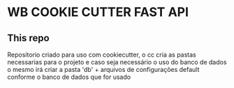 # WB COOKIE CUTTER FAST API

## This repo

Repositorio criado para uso com cookiecutter, o cc cria as pastas necessarias para o projeto e caso seja necessário o uso do banco de dados o mesmo irá criar a pasta 'db' + arquivos de configurações default conforme o banco de dados que for usado